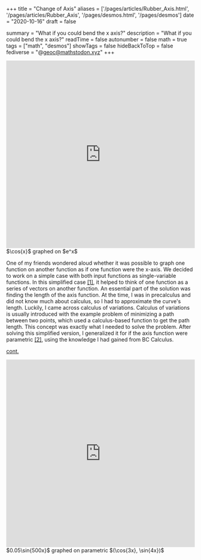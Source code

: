 +++
title = "Change of Axis"
aliases = ['/pages/articles/Rubber_Axis.html', '/pages/articles/Rubber_Axis', '/pages/desmos.html', '/pages/desmos']
date = "2020-10-16"
draft = false

summary = "What if you could bend the x axis?"
description = "What if you could bend the x axis?"
readTime = false
autonumber = false
math = true
tags = ["math", "desmos"]
showTags = false
hideBackToTop = false
fediverse = "@geoc@mathstodon.xyz"
+++
<div align="center">
    
<iframe src="https://www.desmos.com/calculator/jkws2jjek1?embed" width="100%" height="500" frameborder="0"></iframe>

</div>
$\cos{x}$ graphed on $e^x$


One of my friends wondered aloud whether it was possible to graph one function on another function as if one function were the x-axis. We decided to work on a simple case with both input functions as single-variable functions. In this simplified case [[1]](https://www.desmos.com/calculator/jkws2jjek1), it helped to think of one function as a series of vectors on another function. An essential part of the solution was finding the length of the axis function. At the time, I was in precalculus and did not know much about calculus, so I had to approximate the curve's length. Luckily, I came across calculus of variations. Calculus of variations is usually introduced with the example problem of minimizing a path between two points, which used a calculus-based function to get the path length. This concept was exactly what I needed to solve the problem. After solving this simplified version, I generalized it for if the axis function were parametric [[2]](https://www.desmos.com/calculator/2onhgqyyl0), using the knowledge I had gained from BC Calculus.

[cont.](https://www.desmos.com/calculator/2onhgqyyl0)

<div align="center">

<iframe src="https://www.desmos.com/calculator/2onhgqyyl0?embed" width="100%" height="500" frameborder="0"></iframe>

</div>
$0.05\sin{500x}$ graphed on parametric $(\cos{3x}, \sin{4x})$
